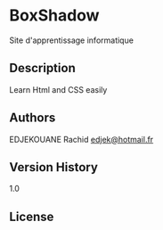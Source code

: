 # BoxShadow

Site d'apprentissage informatique

## Description

Learn Html and CSS easily

## Authors

EDJEKOUANE Rachid
edjek@hotmail.fr

## Version History

1.0

## License
